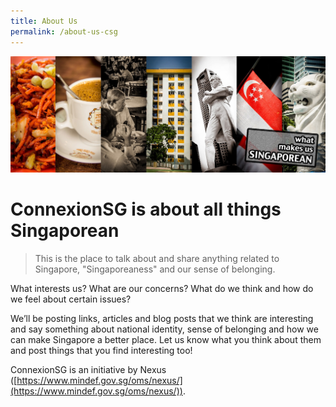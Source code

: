 ```yaml
---
title: About Us
permalink: /about-us-csg
---
```


![Alt text for image on Isomer site](/images/220581_442503275791643_486290741_o.jpg)

#  ConnexionSG is about all things Singaporean
> 
> This is the place to talk about and share anything related to Singapore, "Singaporeaness" and our sense of belonging. 

What interests us? What are our concerns? What do we think and how do we feel about certain issues?

We’ll be posting links, articles and blog posts that we think are interesting and say something about national identity, sense of belonging and how we can make Singapore a better place. Let us know what you think about them and post things that you find interesting too!

ConnexionSG is an initiative by Nexus ([https://www.mindef.gov.sg/oms/nexus/](https://www.mindef.gov.sg/oms/nexus/)).